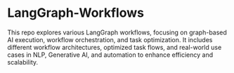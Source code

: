 # LangGraph-Workflows
This repo explores various LangGraph workflows, focusing on graph-based AI execution, workflow orchestration, and task optimization. It includes different workflow architectures, optimized task flows, and real-world use cases in NLP, Generative AI, and automation to enhance efficiency and scalability.

